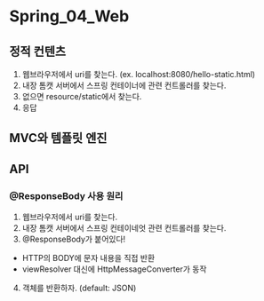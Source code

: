 # Spring_04_Web

## 정적 컨텐츠

1. 웹브라우저에서 uri를 찾는다. (ex. localhost:8080/hello-static.html)
2. 내장 톰캣 서버에서 스프링 컨테이너에 관련 컨트롤러를 찾는다.
3. 없으면 resource/static에서 찾는다.
4. 응답


## MVC와 템플릿 엔진


## API

### @ResponseBody 사용 원리

1. 웹브라우저에서 uri를 찾는다.
2. 내장 톰캣 서버에서 스프링 컨테이네엇 관련 컨트롤러를 찾는다.
3. @ResponseBody가 붙어있다!
  - HTTP의 BODY에 문자 내용을 직접 반환
  - viewResolver 대신에 HttpMessageConverter가 동작
4. 객체를 반환하자. (default: JSON)